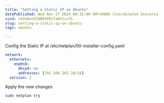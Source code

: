 ```yaml
---
title: "Setting a Static IP on Ubuntu"
datePublished: Wed Nov 27 2024 08:32:09 GMT+0000 (Coordinated Universal Time)
cuid: cm3zmno32000s09ifa6h1cv7b
slug: setting-a-static-ip-on-ubuntu
tags: ubuntu

---
```


Config the Static IP at /etc/netplan/00-installer-config.yaml

```yaml
network:
  ethernets:
    enp0s8:
      dhcp4: no
      addresses: [192.168.202.10/24]
  version: 2
```

Apply the new changes

```bash
sudo netplan try
```